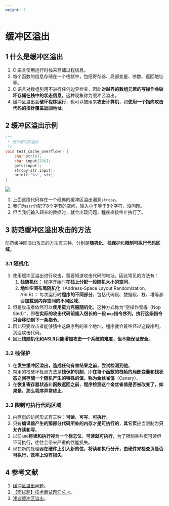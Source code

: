```yaml
---
weight: 5
---
```


# 缓冲区溢出

## 1 什么是缓冲区溢出

1. C 语言使用运行时栈来存储过程信息。
2. 每个函数的信息存储在一个栈帧中，包括寄存器、局部变量、参数、返回地址等。
3. C 语言对数组引用不进行任何边界检查，因此**对越界的数组元素的写操作会破坏存储在栈中的状态信息**，这种现象称为缓冲区溢出。
4. 缓冲区溢出会**破坏程序运行**，也可以被用来**攻击计算机**，如**使用一个指向攻击代码的指针覆盖返回地址**。

## 2 缓冲区溢出示例

```c++
/**
 * 测试缓冲区溢出
 */
void test_cache_overflow() {
    char str[8];
    char input[256];
    gets(input);
    strcpy(str,input);
    printf("%s", str);
}
```

![](../../../media/202105/2021-05-24_163746.png)

1. 上面这段代码存在一个经典的缓冲区溢出漏洞`strcpy`。
2. 我们为`str`分配了8个字节的空间，输入小于等于8个字符，没问题。
3. 但当我们输入超长的数据时，就会出现问题，程序直接终止执行了。

## 3 防范缓冲区溢出攻击的方法

防范缓冲区溢出攻击的方法有三种，分别是**随机化**、**栈保护**和**限制可执行代码区域**。

### 3.1 随机化

1. 使用缓冲区溢出进行攻击，需要知道攻击代码的地址，因此常见的方法有：
   1. **栈随机化：** 程序开始时**在栈上分配一段随机大小的空间**。
   2. **地址空间布局随机化**（Address-Space Layout Randomization, ASLR）**：** 每次运行时**程序的不同部分**，包括代码段、数据段、栈、堆等都会**加载到内存空间的不同区域**。
2. 但是攻击者依然可以**使用蛮力克服随机化**，这种方式称为“空操作雪橇（Nop Sled）”，即**在实际的攻击代码前插入很长的一段 `nop`指令序列，执行这条指令只会移动到下一条指令**。
3. 因此只要攻击者能够猜中这段序列的某个地址，程序就会最终经过这段序列，到达攻击代码。
4. 因此**栈随机化和ASLR只能增加攻击一个系统的难度，但不能保证安全**。

### 3.2 栈保护

1. 在**发生缓冲区溢出，造成任何有害结果之前，尝试检测到他**。
2. 常用的栈破坏检测方法是**栈保护机制**，即**在每个函数的栈帧的局部变量和栈状态之间存储一个随机产生的特殊的值，称为金丝雀值**（Canary）。
3. 在**恢复寄存器状态**和**函数返回之前**，**程序检测这个金丝雀值是否被改变了，如果是，那么程序异常终止**。

### 3.3 限制可执行代码区域

1. 内存页的访问形式有三种：**可读**、**可写**、**可执行**。
2. 只有**编译器产生的那部分代码所处的内存才是可执行的**，**其它页**应当限制为**只允许读和写**。
3. 以前`x86`**将读和执行视为一个标志位**，**可读就可执行**，为了限制某些页可读但不可执行，往往会带来严重的性能损失。
4. 现在新的处理器**在硬件上引入新的位，将读和执行分开，由硬件来检查页是否可执行，效率上没有损失**。

## 4 参考文献

1. [缓冲区溢出问题](https://github.com/wolverinn/Waking-Up/blob/master/Operating%20Systems.md#%E7%BC%93%E5%86%B2%E5%8C%BA%E6%BA%A2%E5%87%BA%E9%97%AE%E9%A2%98)。
2. [【面试题】技术面试题汇总 🔥](https://imageslr.com/2020/07/08/tech-interview.html)。
3. [浅谈缓冲区溢出](https://zhuanlan.zhihu.com/p/21924662)。
